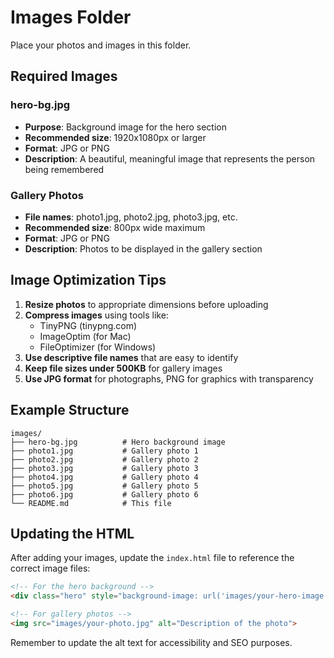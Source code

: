 # Images Folder

Place your photos and images in this folder.

## Required Images

### hero-bg.jpg
- **Purpose**: Background image for the hero section
- **Recommended size**: 1920x1080px or larger
- **Format**: JPG or PNG
- **Description**: A beautiful, meaningful image that represents the person being remembered

### Gallery Photos
- **File names**: photo1.jpg, photo2.jpg, photo3.jpg, etc.
- **Recommended size**: 800px wide maximum
- **Format**: JPG or PNG
- **Description**: Photos to be displayed in the gallery section

## Image Optimization Tips

1. **Resize photos** to appropriate dimensions before uploading
2. **Compress images** using tools like:
   - TinyPNG (tinypng.com)
   - ImageOptim (for Mac)
   - FileOptimizer (for Windows)
3. **Use descriptive file names** that are easy to identify
4. **Keep file sizes under 500KB** for gallery images
5. **Use JPG format** for photographs, PNG for graphics with transparency

## Example Structure

```
images/
├── hero-bg.jpg          # Hero background image
├── photo1.jpg           # Gallery photo 1
├── photo2.jpg           # Gallery photo 2
├── photo3.jpg           # Gallery photo 3
├── photo4.jpg           # Gallery photo 4
├── photo5.jpg           # Gallery photo 5
├── photo6.jpg           # Gallery photo 6
└── README.md            # This file
```

## Updating the HTML

After adding your images, update the `index.html` file to reference the correct image files:

```html
<!-- For the hero background -->
<div class="hero" style="background-image: url('images/your-hero-image.jpg')">

<!-- For gallery photos -->
<img src="images/your-photo.jpg" alt="Description of the photo">
```

Remember to update the alt text for accessibility and SEO purposes. 